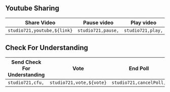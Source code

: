 ## Youtube Sharing

Share Video|Pause video|Play video|Timestamp|Cancel Sharing
--- | --- | --- | --- | ---
`studio721,youtube,${link}`|`studio721,pause,`|`studio721,play,`|`studio721,timeline,${time}`|`studio721,cancel,`

## Check For Understanding 



Send Check For Understanding|Vote|End Poll|
--- | --- | --- 
`studio721,cfu,`|`studio721,vote,${vote}`|`studio721,cancelPoll,`